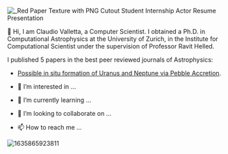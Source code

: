 
![_Red Paper Texture with PNG Cutout Student Internship Actor Resume Presentation](https://user-images.githubusercontent.com/32271546/186423785-e3bcd74d-994a-4d9c-bbf5-362109c67f2d.gif)

👋 Hi, I am Claudio Valletta, a Computer Scientist. 
I obtained a Ph.D. in Computational Astrophysics at the University of Zurich, in the Institute for Computational Scientist under the supervision of Professor Ravit Helled. 

I published 5 papers in the best peer reviewed journals of Astrophysics:
- [Possible in situ formation of Uranus and Neptune via Pebble Accretion](https://iopscience.iop.org/article/10.3847/1538-4357/ac5f52).

- 👀 I’m interested in ...
- 🌱 I’m currently learning ...
- 💞️ I’m looking to collaborate on ...
- 📫 How to reach me ...

<!---
ClaudioValletta92/ClaudioValletta92 is a ✨ special ✨ repository because its `README.md` (this file) appears on your GitHub profile.
You can click the Preview link to take a look at your changes.
--->
![1635865923811](https://user-images.githubusercontent.com/32271546/186421466-3018bb12-7d76-4e76-84ce-b320e90ab65c.jpeg)
